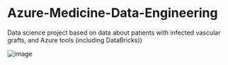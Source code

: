 # Azure-Medicine-Data-Engineering
Data science project based on data about patients with infected vascular grafts, and Azure tools (including DataBricks))

![image](https://user-images.githubusercontent.com/53857487/111465856-d9f0b200-8722-11eb-874c-0395343d3c09.png)

